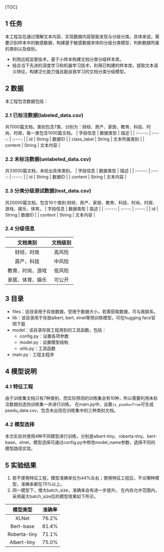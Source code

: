 [TOC]

## 1 任务

本工程旨在通过理解文本内容，实现数据内容智能发现与分级分类。具体来说，需要识别样本中的敏感数据，构建基于敏感数据本体的分级分类模型，判断数据所属的类别以及级别。
+ 利用远程监督技术，基于小样本构建文档分类分级样本库。
+ 结合当下先进的深度学习和机器学习技术，利用已构建的样本库，提取文本语义特征，构建泛化能力强且能自我学习的文档分类分级模型。


## 2 数据
本工程包含数据包括：
### 2.1 已标注数据(labeled_data.csv)
共7000篇文档，类别包含7类，分别为：财经、房产、家居、教育、科技、时尚、时政，每一类包含1000篇文档。
| 字段信息 | 数据类型 | 描述 |
| :-----: | :----: | :----: |
| id | String | 数据ID |
| class_label | String | 文本所属类别 |
| content | String | 文本内容 |

### 2.2 未标注数据(unlabeled_data.csv)
共33000篇文档，未给出具体类别。
| 字段信息 | 数据类型 | 描述 |
| :-----: | :----: | :----: |
| id | String | 数据ID |
| content | String | 文本内容 |

### 2.3 分类分级测试数据(test_data.csv)
共20000篇文档，包含10个类别:财经、房产、家居、教育、科技、时尚、时政、游戏、娱乐、体育。
| 字段信息 | 数据类型 | 描述 |
| :-----: | :----: | :----: |
| id | String | 数据ID |
| content | String | 文本内容 |

### 2.4 分级信息
| 文档类别 | 文档级别 |
| :-----: | :----: |
| 财经、时政 | 高风险 |
| 房产、科技 | 中风险 |
| 教育、时尚、游戏 | 低风险 |
| 家居、体育、娱乐 | 可公开 |


## 3 目录
+ files：该目录用于存放数据，受限于数据大小，若需获取数据，可与我联系。
+ lib：该目录用于存放albert, bert, xlnet等预训练模型，可在hugging face官网下载
+ model：该目录存放工程用到的工具函数，包括：
    + config.py：设置各项参数
    + model.py：设置模型结构
    + utils.py：工具函数
+ main.py：工程主程序


## 4 模型说明

### 4.1 特征工程
由于训练集文档只有7种类别，而实际预测的训练集会有10种，所以需要利用未标注数据创造伪训练集一并进行训练。
在main.py中，设置```is_psedu=True```可生成psedu_data.csv，包含未出现在训练集中的三种类别文档。

### 4.2 模型选择
本次实验共使用4种不同模型进行训练，分别是albert-tiny、roberta-tiny、bert-base、xlnet，模型选择可通过config.py中修改model_name参数，选择不同的模型路径实现。


## 5 实验结果
1. 若不使用特征工程，模型准确率仅为44%左右；使用特征工程后，不论哪种模型，准确率都在70%以上。
2. 同一模型下，增大batch_size，准确率会有进一步提升。
在内存允许范围内，采用最大batch_size后的模型效果如下所示。

| 模型类型 | 准确率 |
| :-----: | :----: |
| XLNet | 76.2% |
| Bert-base | 81.4% |
| Roberta-tiny | 71.1% |
| Albert-tiny | 75.0% |